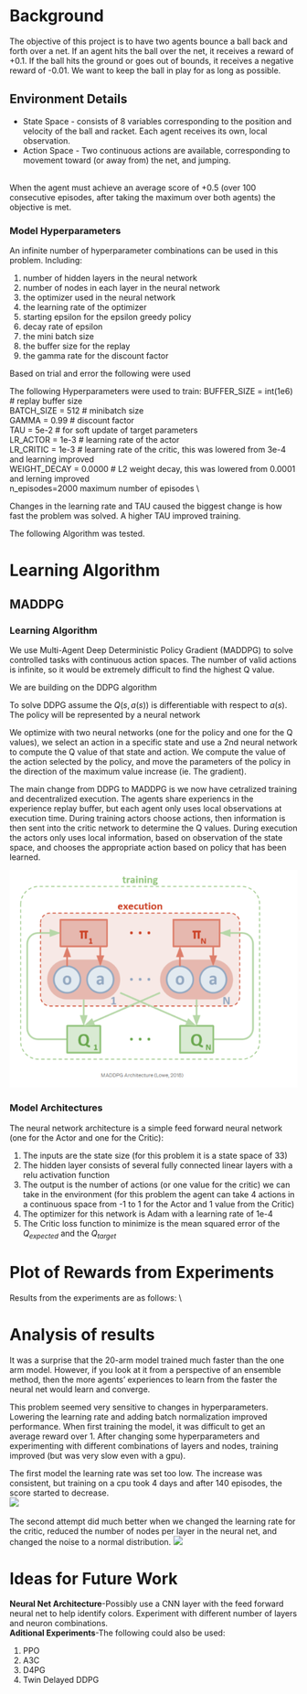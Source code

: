 # Background
The objective of this project is to have two agents bounce a ball back and forth over a net.  If an agent hits the ball over the net, it receives a reward of +0.1.  If the ball hits the ground or goes out of bounds, it receives a negative reward of -0.01.  We want to keep the ball in play for as long as possible.



## Environment Details

* State Space - consists of 8 variables corresponding to the position and velocity of the ball and racket. Each agent receives its own, local observation. 
* Action Space - Two continuous actions are available, corresponding to movement toward (or away from) the net, and jumping.

<br> When the agent must achieve an average score of +0.5 (over 100 consecutive episodes, after taking the maximum over both agents) the objective is met.

### Model Hyperparameters
An infinite number of hyperparameter combinations can be used in this problem.  Including:
1. number of hidden layers in the neural network
2. number of nodes in each layer in the neural network
3. the optimizer used in the neural network
4. the learning rate of the optimizer
5. starting epsilon for the epsilon greedy policy
6. decay rate of epsilon
7. the mini batch size
8. the buffer size for the replay
9. the gamma rate for the discount factor

Based on trial and error the following were used

The following Hyperparameters were used to train:
BUFFER_SIZE = int(1e6)  # replay buffer size \
BATCH_SIZE = 512        # minibatch size \
GAMMA = 0.99            # discount factor \
TAU = 5e-2              # for soft update of target parameters  \
LR_ACTOR = 1e-3         # learning rate of the actor \
LR_CRITIC = 1e-3        # learning rate of the critic, this was lowered from 3e-4 and learning improved \
WEIGHT_DECAY = 0.0000   # L2 weight decay, this was lowered from 0.0001 and lerning improved \
n_episodes=2000		 maximum number of episodes \

Changes in the learning rate and TAU caused the biggest change is how fast the problem was solved.  A higher TAU improved training.

The following Algorithm was tested. 

# Learning Algorithm
 
## MADDPG
### Learning Algorithm
We use Multi-Agent Deep Deterministic Policy Gradient (MADDPG) to solve controlled tasks with continuous action spaces.  The number of valid actions is infinite, so it would be extremely difficult to find the highest Q value.  

We are building on the DDPG algorithm

To solve DDPG assume the $Q(s,a(s))$ is differentiable with respect to $a(s)$.  The policy will be represented by a neural network

We optimize with two neural networks (one for the policy and one for the Q values), we select an action in a specific state and use a 2nd neural network to compute the Q value of that state and action.  We compute the value of the action selected by the policy, and move the parameters of the policy in the direction of the maximum value increase (ie. The gradient).  

The main change from DDPG to MADDPG is we now have cetralized training and decentralized execution.  The agents share experiencs in the experience replay buffer, but each agent only uses local observations at execution time.  During training actors choose actions, then information is then sent into the critic network to determine the Q values.  During execution the actors only uses local information, based on observation of the state space, and chooses the appropriate action based on policy that has been learned. 

![](images/maddpg.png)
### Model Architectures
The neural network architecture is a simple feed forward neural network (one for the Actor and one for the Critic):  
1. The inputs are the state size (for this problem it is a state space of 33)
2. The hidden layer consists of several fully connected linear layers with a relu activation function 
3. The output is the number of actions (or one value for the critic) we can take in the environment (for this problem the agent can take 4 actions in a continuous space from -1 to 1 for the Actor and 1 value from the Critic)
4. The optimizer for this network is Adam with a learning rate of 1e-4
5. The Critic loss function to minimize is the mean squared error of the $Q_{expected}$ and the $Q_{target}$
 

# Plot of Rewards from Experiments
Results from the experiments are as follows: \
# Analysis of results 
It was a surprise that the 20-arm model trained much faster than the one arm model.  However, if you look at it from a perspective of an ensemble method, then the more agents’ experiences to learn from the faster the neural net would learn and converge.  

This problem seemed very sensitive to changes in hyperparameters.  Lowering the learning rate and adding batch normalization improved performance.  When first training the model, it was difficult to get an average reward over 1.  After changing some hyperparameters and experimenting with different combinations of layers and nodes, training improved (but was very slow even with a gpu).

The first model the learning rate was set too low.  The increase was consistent, but training on a cpu took 4 days and after 140 episodes, the score started to decrease.  
![](images/proj2exp1.png)

The second attempt did much better when we changed the learning rate for the critic, reduced the number of nodes per layer in the neural net, and changed the noise to a normal distribution.
![](images/proj2exp2.png)
# Ideas for Future Work
**Neural Net Architecture**-Possibly use a CNN layer with the feed forward neural net to help identify colors.  Experiment with different number of layers and neuron combinations.  
**Aditional Experiments**-The following could also be used: 
1. PPO
2. A3C
3. D4PG
4. Twin Delayed DDPG
